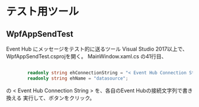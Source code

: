 # テスト用ツール 
## WpfAppSendTest 
Event Hub にメッセージをテスト的に送るツール 
Visual Studio 2017以上で、WpfAppSendTest.csprojを開く。 
MainWindow.xaml.cs の41行目、
```c# 

        readonly string ehConnectionString = "< Event Hub Connection String >";
        readonly string ehName = "datasource";
```
の \< Event Hub Connection String \> を、各自のEvent Hubの接続文字列で書き換える 
実行して、ボタンをクリック。 
